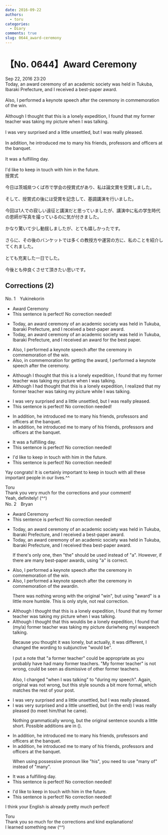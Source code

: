 ```yaml
---
date: 2016-09-22
authors:
  - toru
categories:
  - Diary
comments: true
slug: 0644_award-ceremony
---
```


# 【No. 0644】Award Ceremony
<div class="date">Sep 22, 2016 23:20</div>
<div id="post"><div id="body_show_ori">
Today, an award ceremony of an academic society was held in Tukuba, Ibaraki Prefecture, and I received a best-paper award.<br/><br/>Also, I performed a keynote speech after the ceremony in commemoration of the win.<br/><br/>Although I thought that this is a lonely expedition, I found that my former teacher was taking my picture when I was talking.<br/><br/>I was very surprised and a little unsettled, but I was really pleased.<br/><br/>In addition, he introduced me to many his friends, professors and officers at the banquet.<br/><br/>It was a fulfilling day.<br/><br/>I'd like to keep in touch with him in the future.
</div></div>

<!-- more -->

<div id="post_ja"><div id="body_show_mo">
授賞式<br/><br/>今日は茨城県つくば市で学会の授賞式があり、私は論文賞を受賞しました。<br/><br/>そして、授賞式の後には受賞を記念して、基調講演を行いました。<br/><br/>今回は1人での寂しい遠征と講演だと思っていましたが、講演中に私の学生時代の恩師が写真を撮っているのに気が付きました。<br/><br/>かなり驚いて少し動揺しましたが、とても嬉しかったです。<br/><br/>さらに、その後のバンケットでは多くの教授方や運営の方に、私のことを紹介してくれました。<br/><br/>とても充実した一日でした。<br/><br/>今後とも仲良くさせて頂きたい思いです。
</div></div>

## Corrections (2)
<div id="block"><div class="first_name"> No. 1　<span class="just_name">Yukinekorin</span></div><div id="block2">
<ul class="correction_field">
<li class="incorrect">Award Ceremony</li>
<li class="corrected perfect">This sentence is perfect! No correction needed!</li>
</ul>
<ul class="correction_field">
<li class="incorrect">Today, an award ceremony of an academic society was held in Tukuba, Ibaraki Prefecture, and I received a best-paper award.</li>
<li class="corrected correct">
Today, an award ceremony of an academic society was held in Tukuba, Ibaraki Prefecture, and I received <span class="f_blue">an award for the best paper</span>.
</li>
</ul>
<ul class="correction_field">
<li class="incorrect">Also, I performed a keynote speech after the ceremony in commemoration of the win.</li>
<li class="corrected correct">
Also, <span class="f_blue">in commemoration for getting the award, </span>I performed a keynote speech after the ceremony.
</li>
</ul>
<ul class="correction_field">
<li class="incorrect">Although I thought that this is a lonely expedition, I found that my former teacher was taking my picture when I was talking.</li>
<li class="corrected correct">
Although I <span class="f_blue">had </span>thought that this is a lonely expedition, I <span class="f_blue">realized</span> that my former teacher was taking my picture <span class="f_blue">while</span> I was talking.
</li>
</ul>
<ul class="correction_field">
<li class="incorrect">I was very surprised and a little unsettled, but I was really pleased.</li>
<li class="corrected perfect">This sentence is perfect! No correction needed!</li>
</ul>
<ul class="correction_field">
<li class="incorrect">In addition, he introduced me to many his friends, professors and officers at the banquet.</li>
<li class="corrected correct">
In addition, he introduced me to many <span class="f_blue">of </span>his friends, professors and officers at the banquet.
</li>
</ul>
<ul class="correction_field">
<li class="incorrect">It was a fulfilling day.</li>
<li class="corrected perfect">This sentence is perfect! No correction needed!</li>
</ul>
<ul class="correction_field">
<li class="incorrect">I'd like to keep in touch with him in the future.</li>
<li class="corrected perfect">This sentence is perfect! No correction needed!</li>
</ul>
<p class="comment_small">
 Yay congrats! It is certainly important to keep in touch with all these important people in our lives.^^
</p>

</div><div class="name"><span class="just_name">Toru</span><br>
Thank you very much for the corrections and your comment!<br/>Yeah, definitely! (^^)
</div>
</div>
<div id="block"><div class="first_name"> No. 2　<span class="just_name">Bryan</span></div><div id="block2">
<ul class="correction_field">
<li class="incorrect">Award Ceremony</li>
<li class="corrected perfect">This sentence is perfect! No correction needed!</li>
</ul>
<ul class="correction_field">
<li class="incorrect">Today, an award ceremony of an academic society was held in Tukuba, Ibaraki Prefecture, and I received a best-paper award.</li>
<li class="corrected correct">
Today, an award ceremony of an academic society was held in Tukuba, Ibaraki Prefecture, and I received <span class="f_red">the</span><span class="f_gray"><span class="sline">a</span></span> best-paper award.
<p class="correction_comment">If there's only one, then "the" should be used instead of "a".  However, if there are many best-paper awards, using "a" is correct.</p>
</li>
</ul>
<ul class="correction_field">
<li class="incorrect">Also, I performed a keynote speech after the ceremony in commemoration of the win.</li>
<li class="corrected correct">
Also, I performed a keynote speech after the ceremony in commemoration of the <span class="f_red">a</span>w<span class="f_red">ard</span><span class="f_gray"><span class="sline">in</span></span>.
<p class="correction_comment">There was nothing wrong with the original "win", but using "award" is a little more humble.  This is only style, not real correction.</p>
</li>
</ul>
<ul class="correction_field">
<li class="incorrect">Although I thought that this is a lonely expedition, I found that my former teacher was taking my picture when I was talking.</li>
<li class="corrected correct">
Although I thought that this <span class="f_red">would</span><span class="f_gray"><span class="sline">is</span></span> <span class="f_red">be </span>a lonely expedition, I found that <span class="f_red">(</span>my<span class="f_red">/a)</span> former teacher was taking my picture <span class="f_red">duri</span><span class="f_gray"><span class="sline">whe</span></span>n<span class="f_red">g</span> <span class="f_red">my</span><span class="f_gray"><span class="sline">I</span></span> <span class="f_gray"><span class="sline">wa</span></span>s<span class="f_red">peech</span><span class="f_gray"><span class="sline"> talking</span></span>.
<p class="correction_comment">Because you thought it was lonely, but actually, it was different, I changed the wording to subjunctive "would be". <br/><br/>I put a note that "a former teacher" could be appropriate as you probably have had many former teachers. "My former teacher" is not wrong, could be seen as dismissive of other former teachers. <br/><br/>Also, I changed "when I was talking" to "during my speech".  Again, original was not wrong, but this style sounds a bit more formal, which matches the rest of your post.</p>
</li>
</ul>
<ul class="correction_field">
<li class="incorrect">I was very surprised and a little unsettled, but I was really pleased.</li>
<li class="corrected correct">
I was very surprised and a little unsettled, but <span class="f_red">(in the end) </span>I was really pleased<span class="f_red"> (to meet him/that he came)</span>.
<p class="correction_comment">Nothing grammatically wrong, but the original sentence sounds a little short. Possible additions are in ().</p>
</li>
</ul>
<ul class="correction_field">
<li class="incorrect">In addition, he introduced me to many his friends, professors and officers at the banquet.</li>
<li class="corrected correct">
In addition, he introduced me to many <span class="f_red">of </span>his friends, professors and officers at the banquet.
<p class="correction_comment">When using possessive pronoun like "his", you need to use "many of" instead of "many".</p>
</li>
</ul>
<ul class="correction_field">
<li class="incorrect">It was a fulfilling day.</li>
<li class="corrected perfect">This sentence is perfect! No correction needed!</li>
</ul>
<ul class="correction_field">
<li class="incorrect">I'd like to keep in touch with him in the future.</li>
<li class="corrected perfect">This sentence is perfect! No correction needed!</li>
</ul>
<p class="comment_small">
 I think your English is already pretty much perfect!
</p>

</div><div class="name"><span class="just_name">Toru</span><br>
Thank you so much for the corrections and kind explanations!<br/>I learned something new (^^)
</div>
</div>
